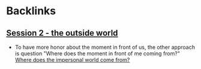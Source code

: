 
# Backlinks
## [Session 2 - the outside world](<Session 2 - the outside world.md>)
- To have more honor about the moment in front of us, the other approach is question "Where does the moment in front of me coming from?" [Where does the impersonal world come from?](<Where does the impersonal world come from?.md>)

